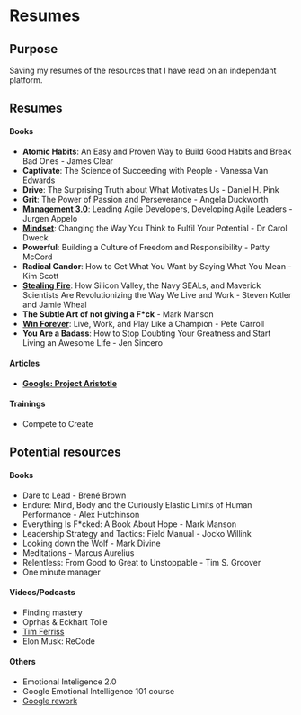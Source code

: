 # Resumes

## Purpose
Saving my resumes of the resources that I have read on an independant platform.

## Resumes

#### Books
* __Atomic Habits__: An Easy and Proven Way to Build Good Habits and Break Bad Ones - James Clear
* __Captivate__: The Science of Succeeding with People - Vanessa Van Edwards
* __Drive__: The Surprising Truth about What Motivates Us - Daniel H. Pink
* __Grit__: The Power of Passion and Perseverance - Angela Duckworth
* [__Management 3.0__](/books/management30.md): Leading Agile Developers, Developing Agile Leaders - Jurgen Appelo
* [__Mindset__](/books/mindset.md): Changing the Way You Think to Fulfil Your Potential - Dr Carol Dweck
* __Powerful__: Building a Culture of Freedom and Responsibility - Patty McCord
* __Radical Candor__: How to Get What You Want by Saying What You Mean - Kim Scott
* [__Stealing Fire__](/books/stealing_fire.md): How Silicon Valley, the Navy SEALs, and Maverick Scientists Are Revolutionizing the Way We Live and Work - Steven Kotler and Jamie Wheal
* __The Subtle Art of not giving a F*ck__ - Mark Manson
* [__Win Forever__](/books/win_forever.md): Live, Work, and Play Like a Champion - Pete Carroll
* __You Are a Badass__: How to Stop Doubting Your Greatness and Start Living an Awesome Life - Jen Sincero

#### Articles
* [__Google: Project Aristotle__](/articles/project-aristotle.md)

#### Trainings

- Compete to Create

## Potential resources


#### Books

- Dare to Lead - Brené Brown
- Endure: Mind, Body and the Curiously Elastic Limits of Human Performance - Alex Hutchinson
- Everything Is F*cked: A Book About Hope - Mark Manson
- Leadership Strategy and Tactics: Field Manual - Jocko Willink
- Looking down the Wolf - Mark Divine
- Meditations - Marcus Aurelius
- Relentless: From Good to Great to Unstoppable - Tim S. Groover
- One minute manager

#### Videos/Podcasts
- Finding mastery
- Oprhas & Eckhart Tolle
- [Tim Ferriss](https://tim.blog/)
- Elon Musk: ReCode
  
#### Others
- Emotional Inteligence 2.0
- Google Emotional Intelligence 101 course
- [Google rework](https://rework.withgoogle.com/guides/understanding-team-effectiveness/steps/introduction/)